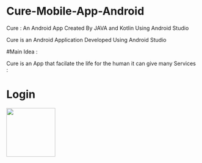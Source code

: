 # Cure-Mobile-App-Android
Cure : An Android App Created By JAVA and Kotlin Using Android Studio 

Cure is an Android Application Developed Using Android Studio 

#Main Idea : 

Cure is an App that facilate the life for the human it can give many Services : 

# Login 

<img src="https://user-images.githubusercontent.com/110169371/209484738-9949a01b-1bfd-46dc-bd98-9c1df049d9f1.jpg" width="128"/>

